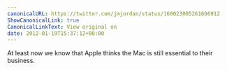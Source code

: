 ```yaml
---
canonicalURL: https://twitter.com/jmjordan/status/160023005261606912
ShowCanonicalLink: true
CanonicalLinkText: View original on
date: 2012-01-19T15:37:12+00:00
---
```

At least now we know that Apple thinks the Mac is still essential to their business.